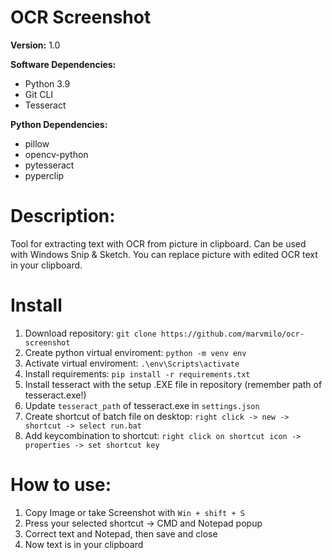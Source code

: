 # OCR Screenshot
**Version:** 1.0

**Software Dependencies:** 
- Python 3.9
- Git CLI
- Tesseract

**Python Dependencies:**
- pillow
- opencv-python
- pytesseract
- pyperclip

# Description:
Tool for extracting text with OCR from picture in clipboard. Can be used with Windows Snip & Sketch. You can replace picture with edited OCR text in your clipboard.

# Install
1. Download repository: ```git clone https://github.com/marvmilo/ocr-screenshot```
1. Create python virtual enviroment: ```python -m venv env```
1. Activate virtual enviroment: ```.\env\Scripts\activate```
1. Install requirements: ```pip install -r requirements.txt```
1. Install tesseract with the setup .EXE file in repository (remember path of tesseract.exe!)
1. Update ```tesseract_path``` of tesseract.exe in ```settings.json```
1. Create shortcut of batch file on desktop: ```right click -> new -> shortcut -> select run.bat```
1. Add keycombination to shortcut: ```right click on shortcut icon -> properties -> set shortcut key```

# How to use:
1. Copy Image or take Screenshot with ```Win + shift + S```
1. Press your selected shortcut -> CMD and Notepad popup
1. Correct text and Notepad, then save and close
1. Now text is in your clipboard